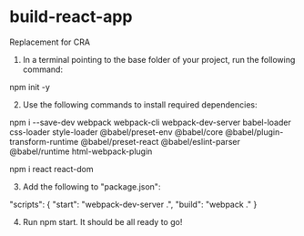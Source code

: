 # build-react-app

Replacement for CRA

1. In a terminal pointing to the base folder of your project, run the following command:

npm init -y

2. Use the following commands to install required dependencies:

npm i --save-dev webpack webpack-cli webpack-dev-server babel-loader css-loader style-loader @babel/preset-env @babel/core @babel/plugin-transform-runtime @babel/preset-react @babel/eslint-parser @babel/runtime html-webpack-plugin

npm i react react-dom

3. Add the following to "package.json":

"scripts": {
"start": "webpack-dev-server .",
"build": "webpack ."
}

4. Run npm start. It should be all ready to go!
